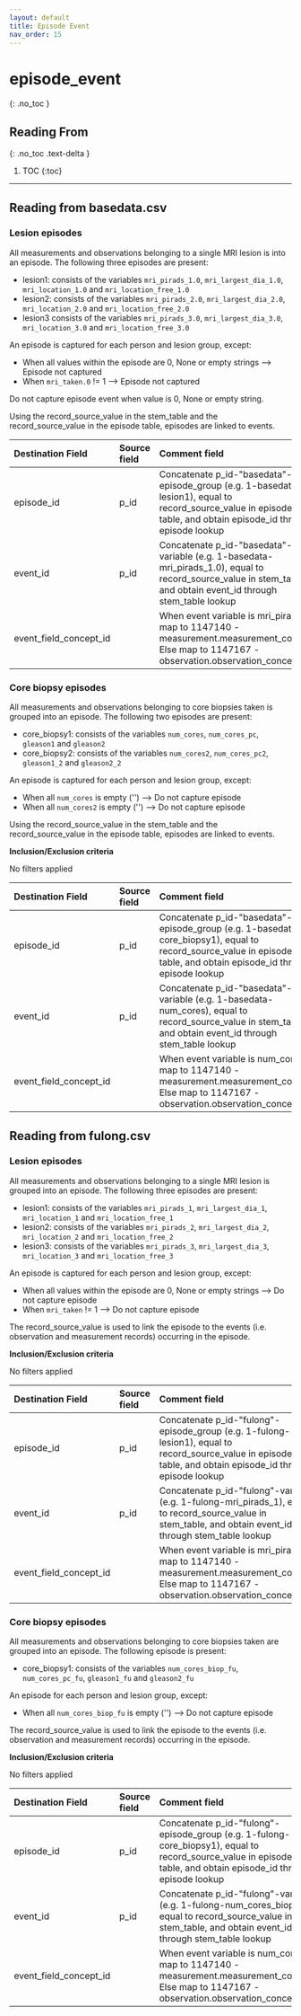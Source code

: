```yaml
---
layout: default
title: Episode Event
nav_order: 15
---
```


# episode_event
{: .no_toc }

## Reading From
{: .no_toc .text-delta }

1. TOC
{:toc}

---

## Reading from basedata.csv

### Lesion episodes

All measurements and observations belonging to a single MRI lesion is into an episode. The following three episodes are present:
- lesion1: consists of the variables `mri_pirads_1.0`, `mri_largest_dia_1.0`, `mri_location_1.0` and `mri_location_free_1.0`
- lesion2: consists of the variables `mri_pirads_2.0`, `mri_largest_dia_2.0`, `mri_location_2.0` and `mri_location_free_2.0`
- lesion3 consists of the variables `mri_pirads_3.0`, `mri_largest_dia_3.0`, `mri_location_3.0` and `mri_location_free_3.0`

An episode is captured for each person and lesion group, except:
- When all values within the episode are 0, None or empty strings --> Episode not captured
- When `mri_taken.0` != 1 --> Episode not captured

Do not capture episode event when value is 0, None or empty string.

Using the record_source_value in the stem_table and the record_source_value in the episode table, episodes are linked to events. 

| Destination Field      | Source field | Comment field                                                                                                                                                    |
|:-----------------------|:-------------|:-----------------------------------------------------------------------------------------------------------------------------------------------------------------|
| episode_id             | p_id         | Concatenate p_id-"basedata"-episode_group (e.g. 1-basedata-lesion1), equal to record_source_value in episode table, and obtain episode_id through episode lookup |
| event_id               | p_id         | Concatenate p_id-"basedata"-variable (e.g. 1-basedata-mri_pirads_1.0), equal to record_source_value in stem_table, and obtain event_id through stem_table lookup |
| event_field_concept_id |              | When event variable is mri_pirads\*, map to 1147140 - measurement.measurement_concept <br> Else map to 1147167 - observation.observation_concept_id              |

### Core biopsy episodes

All measurements and observations belonging to core biopsies taken is grouped into an episode. The following two episodes are present:
- core_biopsy1: consists of the variables `num_cores`, `num_cores_pc`, `gleason1` and `gleason2`
- core_biopsy2: consists of the variables `num_cores2`, `num_cores_pc2`, `gleason1_2` and `gleason2_2`

An episode is captured for each person and lesion group, except:
- When all `num_cores` is empty ('') --> Do not capture episode
- When all `num_cores2` is empty ('') --> Do not capture episode

Using the record_source_value in the stem_table and the record_source_value in the episode table, episodes are linked to events.

**Inclusion/Exclusion criteria**

No filters applied

| Destination Field      | Source field | Comment field                                                                                                                                                         |
|:-----------------------|:-------------|:----------------------------------------------------------------------------------------------------------------------------------------------------------------------|
| episode_id             | p_id         | Concatenate p_id-"basedata"-episode_group (e.g. 1-basedata-core_biopsy1), equal to record_source_value in episode table, and obtain episode_id through episode lookup |
| event_id               | p_id         | Concatenate p_id-"basedata"-variable (e.g. 1-basedata-num_cores), equal to record_source_value in stem_table, and obtain event_id through stem_table lookup           |
| event_field_concept_id |              | When event variable is num_cores\*, map to 1147140 - measurement.measurement_concept <br> Else map to 1147167 - observation.observation_concept_id                    |

## Reading from fulong.csv

### Lesion episodes

All measurements and observations belonging to a single MRI lesion is grouped into an episode. The following three episodes are present:
- lesion1: consists of the variables `mri_pirads_1`, `mri_largest_dia_1`, `mri_location_1` and `mri_location_free_1`
- lesion2: consists of the variables `mri_pirads_2`, `mri_largest_dia_2`, `mri_location_2` and `mri_location_free_2`
- lesion3: consists of the variables `mri_pirads_3`, `mri_largest_dia_3`, `mri_location_3` and `mri_location_free_3`

An episode is captured for each person and lesion group, except:
- When all values within the episode are 0, None or empty strings --> Do not capture episode
- When `mri_taken` != 1 --> Do not capture episode

The record_source_value is used to link the episode to the events (i.e. observation and measurement records) occurring in the episode.

**Inclusion/Exclusion criteria**

No filters applied

| Destination Field      | Source field | Comment field                                                                                                                                                |
|:-----------------------|:-------------|:-------------------------------------------------------------------------------------------------------------------------------------------------------------|
| episode_id             | p_id         | Concatenate p_id-"fulong"-episode_group (e.g. 1-fulong-lesion1), equal to record_source_value in episode table, and obtain episode_id through episode lookup |
| event_id               | p_id         | Concatenate p_id-"fulong"-variable (e.g. 1-fulong-mri_pirads_1), equal to record_source_value in stem_table, and obtain event_id through stem_table lookup   |
| event_field_concept_id |              | When event variable is mri_pirads\*, map to 1147140 - measurement.measurement_concept <br> Else map to 1147167 - observation.observation_concept_id          |


### Core biopsy episodes

All measurements and observations belonging to core biopsies taken are grouped into an episode. The following episode is present:
- core_biopsy1: consists of the variables `num_cores_biop_fu`, `num_cores_pc_fu`, `gleason1_fu` and `gleason2_fu`

An episode for each person and lesion group, except:
- When all `num_cores_biop_fu` is empty ('') --> Do not capture episode

The record_source_value is used to link the episode to the events (i.e. observation and measurement records) occurring in the episode.

**Inclusion/Exclusion criteria**

No filters applied

| Destination Field      | Source field | Comment field                                                                                                                                                     |
|:-----------------------|:-------------|:------------------------------------------------------------------------------------------------------------------------------------------------------------------|
| episode_id             | p_id         | Concatenate p_id-"fulong"-episode_group (e.g. 1-fulong-core_biopsy1), equal to record_source_value in episode table, and obtain episode_id through episode lookup |
| event_id               | p_id         | Concatenate p_id-"fulong"-variable (e.g. 1-fulong-num_cores_biop_fu), equal to record_source_value in stem_table, and obtain event_id through stem_table lookup   |
| event_field_concept_id |              | When event variable is num_cores\*, map to 1147140 - measurement.measurement_concept <br> Else map to 1147167 - observation.observation_concept_id                |
